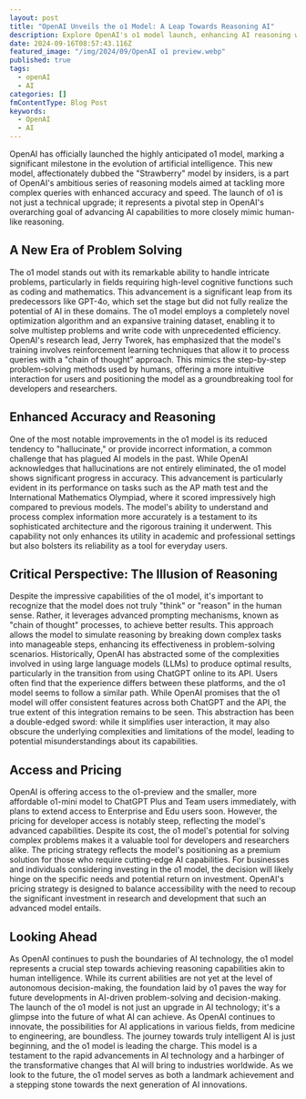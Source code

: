 ```yaml
---
layout: post
title: "OpenAI Unveils the o1 Model: A Leap Towards Reasoning AI"
description: Explore OpenAI's o1 model launch, enhancing AI reasoning with advanced 'chain of thought' capabilities for complex problem-solving.
date: 2024-09-16T08:57:43.116Z
featured_image: "/img/2024/09/OpenAI o1 preview.webp"
published: true
tags:
  - openAI
  - AI
categories: []
fmContentType: Blog Post
keywords:
  - OpenAI
  - AI
---
```

OpenAI has officially launched the highly anticipated o1 model, marking a significant milestone in the evolution of artificial intelligence. This new model, affectionately dubbed the "Strawberry" model by insiders, is a part of OpenAI's ambitious series of reasoning models aimed at tackling more complex queries with enhanced accuracy and speed. The launch of o1 is not just a technical upgrade; it represents a pivotal step in OpenAI's overarching goal of advancing AI capabilities to more closely mimic human-like reasoning.

## A New Era of Problem Solving

The o1 model stands out with its remarkable ability to handle intricate problems, particularly in fields requiring high-level cognitive functions such as coding and mathematics. This advancement is a significant leap from its predecessors like GPT-4o, which set the stage but did not fully realize the potential of AI in these domains. The o1 model employs a completely novel optimization algorithm and an expansive training dataset, enabling it to solve multistep problems and write code with unprecedented efficiency. OpenAI's research lead, Jerry Tworek, has emphasized that the model's training involves reinforcement learning techniques that allow it to process queries with a "chain of thought" approach. This mimics the step-by-step problem-solving methods used by humans, offering a more intuitive interaction for users and positioning the model as a groundbreaking tool for developers and researchers.

## Enhanced Accuracy and Reasoning

One of the most notable improvements in the o1 model is its reduced tendency to "hallucinate," or provide incorrect information, a common challenge that has plagued AI models in the past. While OpenAI acknowledges that hallucinations are not entirely eliminated, the o1 model shows significant progress in accuracy. This advancement is particularly evident in its performance on tasks such as the AP math test and the International Mathematics Olympiad, where it scored impressively high compared to previous models. The model's ability to understand and process complex information more accurately is a testament to its sophisticated architecture and the rigorous training it underwent. This capability not only enhances its utility in academic and professional settings but also bolsters its reliability as a tool for everyday users.

## Critical Perspective: The Illusion of Reasoning

Despite the impressive capabilities of the o1 model, it's important to recognize that the model does not truly "think" or "reason" in the human sense. Rather, it leverages advanced prompting mechanisms, known as "chain of thought" processes, to achieve better results. This approach allows the model to simulate reasoning by breaking down complex tasks into manageable steps, enhancing its effectiveness in problem-solving scenarios. Historically, OpenAI has abstracted some of the complexities involved in using large language models (LLMs) to produce optimal results, particularly in the transition from using ChatGPT online to its API. Users often find that the experience differs between these platforms, and the o1 model seems to follow a similar path. While OpenAI promises that the o1 model will offer consistent features across both ChatGPT and the API, the true extent of this integration remains to be seen. This abstraction has been a double-edged sword: while it simplifies user interaction, it may also obscure the underlying complexities and limitations of the model, leading to potential misunderstandings about its capabilities.

## Access and Pricing

OpenAI is offering access to the o1-preview and the smaller, more affordable o1-mini model to ChatGPT Plus and Team users immediately, with plans to extend access to Enterprise and Edu users soon. However, the pricing for developer access is notably steep, reflecting the model's advanced capabilities. Despite its cost, the o1 model's potential for solving complex problems makes it a valuable tool for developers and researchers alike. The pricing strategy reflects the model's positioning as a premium solution for those who require cutting-edge AI capabilities. For businesses and individuals considering investing in the o1 model, the decision will likely hinge on the specific needs and potential return on investment. OpenAI's pricing strategy is designed to balance accessibility with the need to recoup the significant investment in research and development that such an advanced model entails.

## Looking Ahead

As OpenAI continues to push the boundaries of AI technology, the o1 model represents a crucial step towards achieving reasoning capabilities akin to human intelligence. While its current abilities are not yet at the level of autonomous decision-making, the foundation laid by o1 paves the way for future developments in AI-driven problem-solving and decision-making. The launch of the o1 model is not just an upgrade in AI technology; it's a glimpse into the future of what AI can achieve. As OpenAI continues to innovate, the possibilities for AI applications in various fields, from medicine to engineering, are boundless. The journey towards truly intelligent AI is just beginning, and the o1 model is leading the charge. This model is a testament to the rapid advancements in AI technology and a harbinger of the transformative changes that AI will bring to industries worldwide. As we look to the future, the o1 model serves as both a landmark achievement and a stepping stone towards the next generation of AI innovations.

